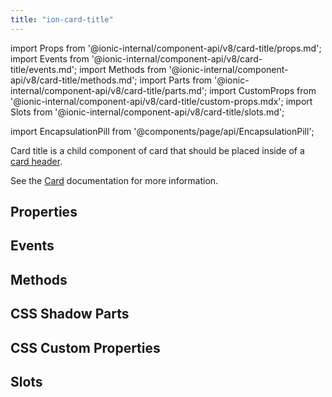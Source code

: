 ```yaml
---
title: "ion-card-title"
---
```

import Props from '@ionic-internal/component-api/v8/card-title/props.md';
import Events from '@ionic-internal/component-api/v8/card-title/events.md';
import Methods from '@ionic-internal/component-api/v8/card-title/methods.md';
import Parts from '@ionic-internal/component-api/v8/card-title/parts.md';
import CustomProps from '@ionic-internal/component-api/v8/card-title/custom-props.mdx';
import Slots from '@ionic-internal/component-api/v8/card-title/slots.md';

import EncapsulationPill from '@components/page/api/EncapsulationPill';

<head>
  <title>ion-card-title: Ionic App Card Title Component</title>
  <meta name="description" content="ion-card-title is a child component of ion-card. Read to learn more about card title properties and how this component is used on Ionic Framework apps." />
</head>

<EncapsulationPill type="shadow" />


Card title is a child component of card that should be placed inside of a [card header](./card-header).

See the [Card](./card) documentation for more information.


## Properties
<Props />

## Events
<Events />

## Methods
<Methods />

## CSS Shadow Parts
<Parts />

## CSS Custom Properties
<CustomProps />

## Slots
<Slots />
